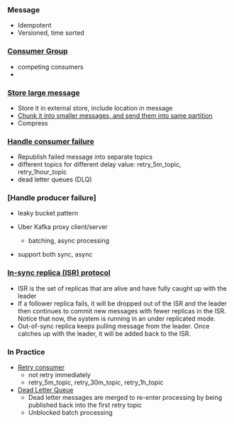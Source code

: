 
### Message
- Idempotent
- Versioned, time sorted

### [Consumer Group](https://blog.cloudera.com/blog/2018/05/scalability-of-kafka-messaging-using-consumer-groups/)
- competing consumers
- 
### [Store large message](http://ingest.tips/2015/01/21/handling-large-messages-kafka/)
- Store it in external store, include location in message
- [Chunk it into smaller messages, and send them into same partition](https://medium.com/workday-engineering/large-message-handling-with-kafka-chunking-vs-external-store-33b0fc4ccf14)
- Compress

### [Handle consumer failure](https://blog.pragmatists.com/retrying-consumer-architecture-in-the-apache-kafka-939ac4cb851a)
- Republish failed message into separate topics
- different topics for different delay value: retry_5m_topic, retry_1hour_topic
- dead letter queues (DLQ)

### [Handle producer failure]

- leaky bucket pattern


- Uber Kafka proxy client/server
  - batching, async processing
- support both sync, async

### [In-sync replica (ISR) protocol](https://puncsky.com/hacking-the-software-engineer-interview#how-to-tolerate-fault)
- ISR is the set of replicas that are alive and have fully caught up with the leader
- If a follower replica fails, it will be dropped out of the ISR and the leader then continues to commit new messages with fewer replicas in the ISR. Notice that now, the system is running in an under replicated mode.
- Out-of-sync replica keeps pulling message from the leader. Once catches up with the leader, it will be added back to the ISR.

### In Practice
- [Retry consumer](https://blog.pragmatists.com/retrying-consumer-architecture-in-the-apache-kafka-939ac4cb851a)
  - not retry immediately
  - retry_5m_topic, retry_30m_topic, retry_1h_topic
- [Dead Letter Queue](https://eng.uber.com/reliable-reprocessing)
  - Dead letter messages are merged to re-enter processing by being published back into the first retry topic
  - Unblocked batch processing